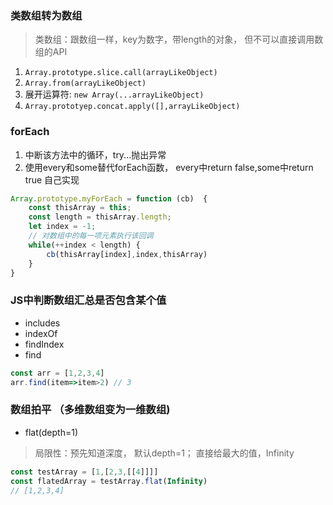 ### 类数组转为数组
> 类数组：跟数组一样，key为数字，带length的对象， 但不可以直接调用数组的API
1. `Array.prototype.slice.call(arrayLikeObject)`
2. `Array.from(arrayLikeObject)`
3. 展开运算符: `new Array(...arrayLikeObject)`
4. `Array.prototyep.concat.apply([],arrayLikeObject)`

### forEach
1. 中断该方法中的循环，try...抛出异常
2. 使用every和some替代forEach函数， every中return false,some中return true
自己实现
```js
Array.prototype.myForEach = function (cb)  {
    const thisArray = this;
    const length = thisArray.length;
    let index = -1;
    // 对数组中的每一项元素执行该回调
    while(++index < length) {
        cb(thisArray[index],index,thisArray)
    }
}
```

### JS中判断数组汇总是否包含某个值
- includes
- indexOf
- findIndex
- find
```js
const arr = [1,2,3,4]
arr.find(item=>item>2) // 3
```

### 数组拍平 （多维数组变为一维数组)
- flat(depth=1)
> 局限性：预先知道深度， 默认depth=1；
> 直接给最大的值，Infinity
```js
const testArray = [1,[2,3,[[4]]]]
const flatedArray = testArray.flat(Infinity)
// [1,2,3,4]
```